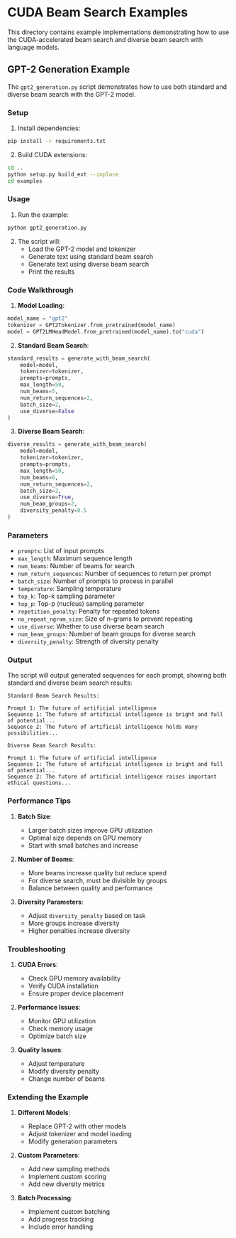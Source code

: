 # CUDA Beam Search Examples

This directory contains example implementations demonstrating how to use the CUDA-accelerated beam search and diverse beam search with language models.

## GPT-2 Generation Example

The `gpt2_generation.py` script demonstrates how to use both standard and diverse beam search with the GPT-2 model.

### Setup

1. Install dependencies:
```bash
pip install -r requirements.txt
```

2. Build CUDA extensions:
```bash
cd ..
python setup.py build_ext --inplace
cd examples
```

### Usage

1. Run the example:
```bash
python gpt2_generation.py
```

2. The script will:
   - Load the GPT-2 model and tokenizer
   - Generate text using standard beam search
   - Generate text using diverse beam search
   - Print the results

### Code Walkthrough

1. **Model Loading**:
```python
model_name = "gpt2"
tokenizer = GPT2Tokenizer.from_pretrained(model_name)
model = GPT2LMHeadModel.from_pretrained(model_name).to("cuda")
```

2. **Standard Beam Search**:
```python
standard_results = generate_with_beam_search(
    model=model,
    tokenizer=tokenizer,
    prompts=prompts,
    max_length=50,
    num_beams=5,
    num_return_sequences=2,
    batch_size=2,
    use_diverse=False
)
```

3. **Diverse Beam Search**:
```python
diverse_results = generate_with_beam_search(
    model=model,
    tokenizer=tokenizer,
    prompts=prompts,
    max_length=50,
    num_beams=6,
    num_return_sequences=2,
    batch_size=2,
    use_diverse=True,
    num_beam_groups=2,
    diversity_penalty=0.5
)
```

### Parameters

- `prompts`: List of input prompts
- `max_length`: Maximum sequence length
- `num_beams`: Number of beams for search
- `num_return_sequences`: Number of sequences to return per prompt
- `batch_size`: Number of prompts to process in parallel
- `temperature`: Sampling temperature
- `top_k`: Top-k sampling parameter
- `top_p`: Top-p (nucleus) sampling parameter
- `repetition_penalty`: Penalty for repeated tokens
- `no_repeat_ngram_size`: Size of n-grams to prevent repeating
- `use_diverse`: Whether to use diverse beam search
- `num_beam_groups`: Number of beam groups for diverse search
- `diversity_penalty`: Strength of diversity penalty

### Output

The script will output generated sequences for each prompt, showing both standard and diverse beam search results:

```
Standard Beam Search Results:

Prompt 1: The future of artificial intelligence
Sequence 1: The future of artificial intelligence is bright and full of potential...
Sequence 2: The future of artificial intelligence holds many possibilities...

Diverse Beam Search Results:

Prompt 1: The future of artificial intelligence
Sequence 1: The future of artificial intelligence is bright and full of potential...
Sequence 2: The future of artificial intelligence raises important ethical questions...
```

### Performance Tips

1. **Batch Size**:
   - Larger batch sizes improve GPU utilization
   - Optimal size depends on GPU memory
   - Start with small batches and increase

2. **Number of Beams**:
   - More beams increase quality but reduce speed
   - For diverse search, must be divisible by groups
   - Balance between quality and performance

3. **Diversity Parameters**:
   - Adjust `diversity_penalty` based on task
   - More groups increase diversity
   - Higher penalties increase diversity

### Troubleshooting

1. **CUDA Errors**:
   - Check GPU memory availability
   - Verify CUDA installation
   - Ensure proper device placement

2. **Performance Issues**:
   - Monitor GPU utilization
   - Check memory usage
   - Optimize batch size

3. **Quality Issues**:
   - Adjust temperature
   - Modify diversity penalty
   - Change number of beams

### Extending the Example

1. **Different Models**:
   - Replace GPT-2 with other models
   - Adjust tokenizer and model loading
   - Modify generation parameters

2. **Custom Parameters**:
   - Add new sampling methods
   - Implement custom scoring
   - Add new diversity metrics

3. **Batch Processing**:
   - Implement custom batching
   - Add progress tracking
   - Include error handling 